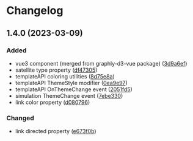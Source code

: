 # Changelog

## 1.4.0 (2023-03-09)

### Added

-   vue3 component (merged from graphly-d3-vue package) ([3d9a6ef](https://github.com/LiveReader/graphly-d3/commit/3d9a6efef0db6e058d66cf2022a142d80a202a09))
-   satellite type property ([df47305](https://github.com/LiveReader/graphly-d3/commit/df473053bf56a1aba16db50c9fa0ba0253e80c4f))
-   templateAPI coloring utilities ([8d75e8a](https://github.com/LiveReader/graphly-d3/commit/8d75e8a7e67120db2a9668b44916184a07df17e1))
-   templateAPI ThemeStyle modifier ([0ea9e97](https://github.com/LiveReader/graphly-d3/commit/0ea9e97dcac9f6ae01b3299ddbffd9f9ca21e4cc))
-   templateAPI OnThemeChange event ([2051fd5](https://github.com/LiveReader/graphly-d3/commit/2051fd580aa168a95e2be0f6ab52aee474232ee8))
-   simulation ThemeChange event ([7ebe330](https://github.com/LiveReader/graphly-d3/commit/7ebe33051e9fefcec8aac3a43f36a9e6fe5d8ce0))
-   link color property ([d080796](https://github.com/LiveReader/graphly-d3/commit/d080796fcc72a2a8a067a1b3336d0e8696ac2ce8))

### Changed

-   link directed property ([e673f0b](https://github.com/LiveReader/graphly-d3/commit/e673f0bf7027a69ad4755acd8c43f4430575fd45))
